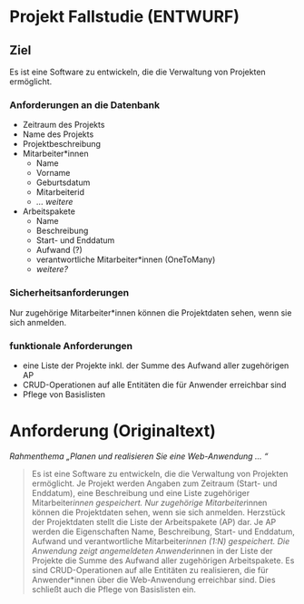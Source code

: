 # Projekt Fallstudie (ENTWURF)

## Ziel

Es ist eine Software zu entwickeln, die die Verwaltung von Projekten ermöglicht.

### Anforderungen an die Datenbank

* Zeitraum des Projekts
* Name des Projekts
* Projektbeschreibung
* Mitarbeiter*innen
   * Name
   * Vorname
   * Geburtsdatum
   * Mitarbeiterid
   * *... weitere*
* Arbeitspakete
   * Name
   * Beschreibung
   * Start- und Enddatum
   * Aufwand (?)
   * verantwortliche Mitarbeiter*innen (OneToMany)
   * *weitere?*

### Sicherheitsanforderungen

Nur zugehörige Mitarbeiter*innen können die Projektdaten sehen, wenn sie sich anmelden.

### funktionale Anforderungen

* eine Liste der Projekte inkl. der Summe des Aufwand aller zugehörigen AP
* CRUD-Operationen auf alle Entitäten die für Anwender erreichbar sind
* Pflege von Basislisten

# Anforderung (Originaltext)

*Rahmenthema „Planen und realisieren Sie eine Web-Anwendung … “*

> Es ist eine Software zu entwickeln, die die Verwaltung von Projekten ermöglicht. Je Projekt werden Angaben zum Zeitraum (Start- und Enddatum), eine Beschreibung und eine Liste zugehöriger Mitarbeiter*innen gespeichert. Nur zugehörige Mitarbeiter*innen können die Projektdaten sehen, wenn sie sich anmelden. Herzstück der Projektdaten stellt die Liste der Arbeitspakete (AP) dar. Je AP werden die Eigenschaften Name, Beschreibung, Start- und Enddatum, Aufwand und verantwortliche Mitarbeiter*innen (1:N) gespeichert. Die Anwendung zeigt angemeldeten Anwender*innen in der Liste der Projekte die Summe des Aufwand aller zugehörigen Arbeitspakete. Es sind CRUD-Operationen auf alle Entitäten zu realisieren, die für Anwender*innen über die Web-Anwendung erreichbar sind. Dies schließt auch die Pflege von Basislisten ein.
